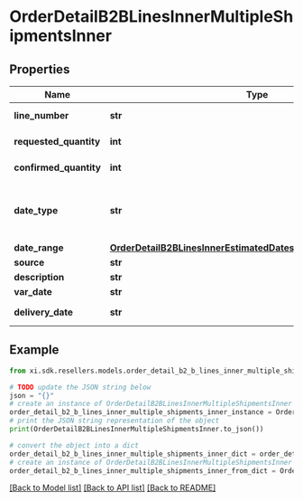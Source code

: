 # OrderDetailB2BLinesInnerMultipleShipmentsInner


## Properties

Name | Type | Description | Notes
------------ | ------------- | ------------- | -------------
**line_number** | **str** | Line number. | [optional] 
**requested_quantity** | **int** | Requested quantity. | [optional] 
**confirmed_quantity** | **int** | Confirmed quantity. | [optional] 
**date_type** | **str** | Date type. Example Single or multiple dates. | [optional] 
**date_range** | [**OrderDetailB2BLinesInnerEstimatedDatesInnerShipShipDateRange**](OrderDetailB2BLinesInnerEstimatedDatesInnerShipShipDateRange.md) |  | [optional] 
**source** | **str** | Source. | [optional] 
**description** | **str** | Description. | [optional] 
**var_date** | **str** | Date. | [optional] 
**delivery_date** | **str** | Delivery date. | [optional] 

## Example

```python
from xi.sdk.resellers.models.order_detail_b2_b_lines_inner_multiple_shipments_inner import OrderDetailB2BLinesInnerMultipleShipmentsInner

# TODO update the JSON string below
json = "{}"
# create an instance of OrderDetailB2BLinesInnerMultipleShipmentsInner from a JSON string
order_detail_b2_b_lines_inner_multiple_shipments_inner_instance = OrderDetailB2BLinesInnerMultipleShipmentsInner.from_json(json)
# print the JSON string representation of the object
print(OrderDetailB2BLinesInnerMultipleShipmentsInner.to_json())

# convert the object into a dict
order_detail_b2_b_lines_inner_multiple_shipments_inner_dict = order_detail_b2_b_lines_inner_multiple_shipments_inner_instance.to_dict()
# create an instance of OrderDetailB2BLinesInnerMultipleShipmentsInner from a dict
order_detail_b2_b_lines_inner_multiple_shipments_inner_from_dict = OrderDetailB2BLinesInnerMultipleShipmentsInner.from_dict(order_detail_b2_b_lines_inner_multiple_shipments_inner_dict)
```
[[Back to Model list]](../README.md#documentation-for-models) [[Back to API list]](../README.md#documentation-for-api-endpoints) [[Back to README]](../README.md)


